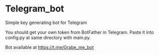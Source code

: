 # Telegram_bot
Simple key generating bot for Telegram

You should get your own token from BotFather in Telegram.
Paste it into config.py at same directory with main.py.

Bot available at https://t.me/Grabe_me_bot